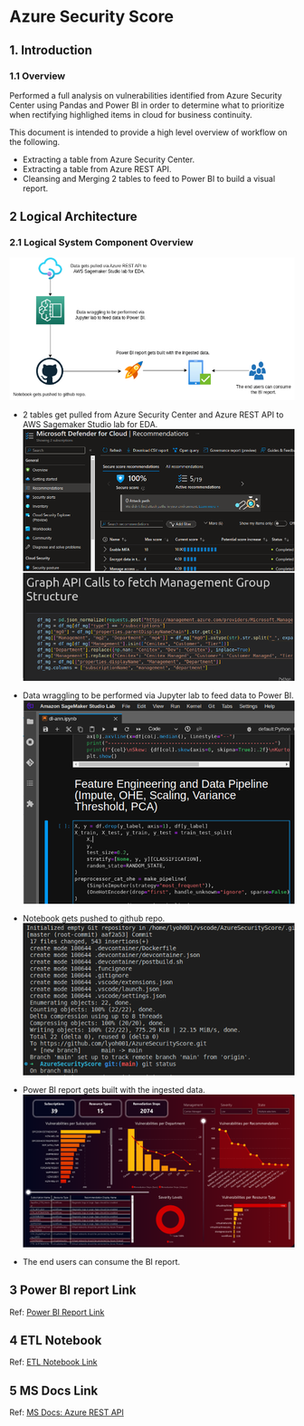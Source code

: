 #  Azure Security Score
## 1. Introduction
### 1.1	Overview
Performed a full analysis on vulnerabilities identified from Azure Security Center using Pandas and Power BI in order to determine what to prioritize when rectifying highlighed items in cloud for business continuity.

This document is intended to provide a high level overview of workflow on the following.
- Extracting a table from Azure Security Center.
- Extracting a table from Azure REST API.
- Cleansing and Merging 2 tables to feed to Power BI to build a visual report.

## 2 Logical Architecture
### 2.1	Logical System Component Overview
![Figure 2: Logical Architecture Overview](images/workflow.png)
- 2 tables get pulled from Azure Security Center and Azure REST API to AWS Sagemaker Studio lab for EDA.
![Firegure 2.1: Azure Security Center](images/securitycenter.png)
![Firegure 2.2: Azure REST API](images/api.png)

- Data wraggling to be performed via Jupyter lab to feed data to Power BI.
![Firegure 2.3: Jupyterlab](images/sagemaker.png)

- Notebook gets pushed to github repo.
![Firegure 2.4: Github](images/github.png)

- Power BI report gets built with the ingested data.
![Figure 2.5: Power BI Dashboard](images/powerbi.png)

- The end users can consume the BI report.

## 3 Power BI report Link
Ref: [Power BI Report Link](images/powerbi.png)

## 4 ETL Notebook
Ref: [ETL Notebook Link](notebook/notebook.ipynb)

## 5 MS Docs Link
Ref: [MS Docs: Azure REST API](https://learn.microsoft.com/en-us/rest/api/managementgroups/)

